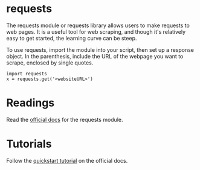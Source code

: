 # requests

The requests module or requests library allows users to make requests to web pages. It is a useful tool for web scraping, and though it's relatively easy to get started, the learning curve can be steep. 

To use requests, import the module into your script, then set up a response object. In the parenthesis, include the URL of the webpage you want to scrape, enclosed by single quotes.

```pycon
import requests
x = requests.get('<websiteURL>')
```

# Readings

Read the [official docs](https://requests.readthedocs.io/en/master/) for the requests module.

# Tutorials

Follow the [quickstart tutorial](https://requests.readthedocs.io/en/master/user/quickstart/) on the official docs.